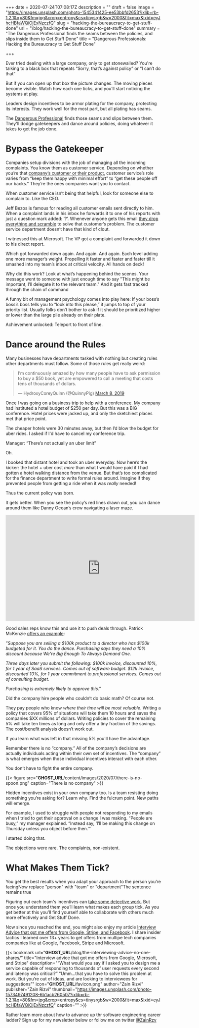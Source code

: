 +++
date = 2020-07-24T07:08:17Z
description = ""
draft = false
image = "https://images.unsplash.com/photo-1545341425-ee53bbfd2653?ixlib=rb-1.2.1&q=80&fm=jpg&crop=entropy&cs=tinysrgb&w=2000&fit=max&ixid=eyJhcHBfaWQiOjExNzczfQ"
slug = "hacking-the-bureaucracy-to-get-stuff-done"
url = "/blog/hacking-the-bureaucracy-to-get-stuff-done"
summary = "The Dangerous Professional finds the seams between the policies, and slips inside them to Get Stuff Done"
title = "Dangerous Professionals: Hacking the Bureaucracy to Get Stuff Done"

+++


Ever tried dealing with a large company, only to get stonewalled? You're talking to a black box that repeats “Sorry, that’s against policy” or “I can’t do that”

But if you can open up that box the picture changes. The moving pieces become visible. Watch how each one ticks, and you’ll start noticing the systems at play.

Leaders design incentives to be armor plating for the company, protecting its interests. They work well for the most part, but all plating has seams.

The [Dangerous Professional](https://twitter.com/patio11/status/1162561822248992768) finds those seams and slips between them.  They'll dodge gatekeepers and dance around policies, doing whatever it takes to get the job done.

# Bypass the Gatekeeper

Companies setup divisions with the job of managing all the incoming complaints. You know them as customer service.  Depending on whether you’re that [company’s customer or their product](https://www.wired.co.uk/article/doug-rushkoff-hello-etsy), customer service’s role varies from “keep them happy with minimal effort” to “get these people off our backs.” They’re the ones companies want you to contact.

When customer service isn’t being that helpful, look for someone else to complain to. Like the CEO.

Jeff Bezos is famous for reading all customer emails sent directly to him. When a complaint lands in his inbox he forwards it to one of his reports with just a question mark added: ‘?’. Whenever anyone gets this email [they drop everything and scramble](https://www.inc.com/bill-murphy-jr/5-years-later-jeff-bezos-just-confirmed-jeff-bezos-question-mark-method-that-scares-heck-out-of-everyone-at-amazon-heres-how-it-works.html) to solve that customer’s problem. The customer service department doesn’t have that kind of clout.

I witnessed this at Microsoft. The VP got a complaint and forwarded it down to his direct report.

Which got forwarded down again. And again. And again. Each level adding one more manager’s weight. Propelling it faster and faster and faster till it smashed into my team’s inbox at critical velocity. All hands on deck!

Why did  this work? Look at what’s happening behind the scenes. Your message went to someone with just enough time to say "This might be important, I’ll delegate it to the relevant team." And it gets fast tracked through the chain of command

A funny bit of management psychology comes into play here: If your boss’s boss’s boss tells you to “look into this please,” it jumps to top of your priority list. Usually folks don’t bother to ask if it should be prioritized higher or lower than the large pile already on their plate.

Achievement unlocked: Teleport to front of line.

# Dance around the Rules

Many businesses have departments tasked with nothing but creating rules other departments must follow. Some of those rules get really weird:

<blockquote class="twitter-tweet" data-width="550"><p lang="en" dir="ltr">I’m continuously amazed by how many people have to ask permission to buy a $50 book, yet are empowered to call a meeting that costs tens of thousands of dollars.</p>&mdash; HydroxyCoreyQuinn (@QuinnyPig) <a href="https://twitter.com/QuinnyPig/status/1103868678389420033?ref_src=twsrc%5Etfw">March 8, 2019</a></blockquote>
<script async src="https://platform.twitter.com/widgets.js" charset="utf-8"></script>

Once I was going on a business trip to help with a conference. My company had instituted a hotel budget of $250 per day. But this was a BIG conference. Hotel prices were jacked up, and only the sketchiest places met that price point.

The cheaper hotels were 30 minutes away, but then I’d blow the budget for uber rides. I asked if I'd have to cancel my conference trip.

Manager: “There’s not actually an uber limit”

Oh.

I booked that distant hotel and took an uber everyday. Now here’s the kicker: the hotel + uber cost _more_ than what I would have paid if I had gotten a hotel walking distance from the venue. But that’s too complicated for the finance department to write formal rules around. Imagine if they prevented people from getting a ride when it was _really_ needed!

Thus the current policy was born.

It gets better. When you see the policy’s red lines drawn out, you can dance around them like Danny Ocean’s crew navigating a laser maze.

<iframe width="612" height="344" src="https://www.youtube.com/embed/mr834Cs9ncs?feature=oembed" frameborder="0" allow="accelerometer; autoplay; encrypted-media; gyroscope; picture-in-picture" allowfullscreen></iframe>

Good sales reps know this and use it to push deals through. Patrick McKenzie [offers an example](https://twitter.com/patio11/status/1284404823572410369):

_"Suppose you are selling a $100k product to a director who has $100k budgeted for it. You do the dance. Purchasing says they need a 10% discount because We're Big Enough To Always Demand One._

_Three days later you submit the following: $100k invoice, discounted 10%, for 1 year of SaaS services. Comes out of software budget. $12k invoice, discounted 10%, for 1 year commitment to professional services. Comes out of consulting budget._

_Purchasing is *extremely* likely to approve this."_

Did the company hire people who couldn’t do basic math? Of course not.

They pay people who know _where their time will be most valuable_. Writing a policy that covers 95% of situations will take them 10 hours and saves the companies $XX millions of dollars. Writing policies to cover the remaining 5% will take ten times as long and only offer a tiny fraction of the savings. The cost/benefit analysis doesn’t work out.

If you learn what was left in that missing 5% you'll have the advantage.

Remember there is no “company.” All of the company’s decisions are actually individuals acting within their own set of incentives. The “company” is what emerges when those individual incentives interact with each other.

You don’t have to fight the entire company.

{{< figure src="__GHOST_URL__/content/images/2020/07/there-is-no-spoon.png" caption="There is no company" >}}

Hidden incentives exist in your own company too. Is a team resisting doing something you’re asking for? Learn why. Find the fulcrum point. New paths will emerge.

For example, I used to struggle with people not responding to my emails when I tried to get their approval on a change I was making. “People are busy,” my manager explained. “Instead say, ‘I’ll be making this change on Thursday unless you object before then.’”

I started doing that.

The objections were rare. The complaints, non-existent.

# What Makes Them Tick?

You get the best results when you adapt your approach to the person you’re facingNow replace "person" with "team" or "department"The sentence remains true

Figuring out each team's incentives can [take some detective work](__GHOST_URL__/blog/whats-it-like-as-a-senior-engineer#research-like-a-detective). But once you understand them you’ll learn what makes each group tick. As you get better at this you’ll find yourself able to collaborate with others much more effectively and Get Stuff Done.

Now since you reached the end,  you might also enjoy my article [Interview Advice that got me offers from Google, Stripe, and Facebook](__GHOST_URL__/blog/the-interviewing-advice-no-one-shares/). I share insider tactics I learned over 13+ years to get offers from multipe tech companies companies like at Google, Facebook, Stripe and Microsoft.

{{< bookmark url="__GHOST_URL__/blog/the-interviewing-advice-no-one-shares/" title="Interview advice that got me offers from Google, Microsoft, and Stripe" description="“What would you say if I asked you to design me a service capable of responding to thousands of user requests every second and latency was critical?” “Umm...that you have to solve this problem at work. But you’re out of ideas, and are looking to interviewees for suggestions”" icon="__GHOST_URL__/favicon.png" author="Zain Rizvi" publisher="Zain Rizvi" thumbnail="https://images.unsplash.com/photo-1573497491208-6b1acb260507?ixlib=rb-1.2.1&q=80&fm=jpg&crop=entropy&cs=tinysrgb&w=2000&fit=max&ixid=eyJhcHBfaWQiOjExNzczfQ" caption="" >}}

Rather learn more about how to advance up thr software engineering career ladder? Sign up for my newsletter below or follow me on twitter [@ZainRzv](https://mobile.twitter.com/ZainRzv)

